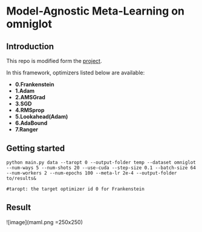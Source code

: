 # Model-Agnostic Meta-Learning on omniglot

## Introduction

This repo is modified form the [project](https://github.com/tristandeleu/pytorch-maml).


In this framework, optimizers listed below are available:
- **0.Frankenstein**
- **1.Adam**
- **2.AMSGrad**
- **3.SGD**
- **4.RMSprop**
- **5.Lookahead(Adam)**
- **6.AdaBound**
- **7.Ranger**


## Getting started

```
python main.py data --taropt 0 --output-folder temp --dataset omniglot --num-ways 5 --num-shots 20 --use-cuda --step-size 0.1 --batch-size 64 --num-workers 2 --num-epochs 100 --meta-lr 2e-4 --output-folder to/results&

#taropt: the target optimizer id 0 for Frankenstein
```

## Result

![image](maml.png =250x250)
